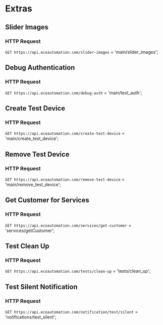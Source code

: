 # Extras
## Slider Images
### HTTP Request

`GET https://api.ecoautomation.com/slider-images`
= 'main/slider_images';

## Debug Authentication
### HTTP Request

`GET https://api.ecoautomation.com/debug-auth`
= 'main/test_auth';

## Create Test Device
### HTTP Request

`GET https://api.ecoautomation.com/create-test-device`
= 'main/create\_test\_device';

## Remove Test Device
### HTTP Request

`GET https://api.ecoautomation.com/remove-test-device`
= 'main/remove\_test\_device';

## Get Customer for Services
### HTTP Request

`GET https://api.ecoautomation.com/services/get-customer`
= 'services/getCustomer';

## Test Clean Up
### HTTP Request

`GET https://api.ecoautomation.com/tests/clean-up`
= 'tests/clean_up';

## Test Silent Notification
### HTTP Request

`GET https://api.ecoautomation.com/notification/test/silent`
= 'notifications/test_silent';
